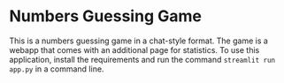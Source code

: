 # Numbers Guessing Game
This is a numbers guessing game in a chat-style format. The game is a webapp that comes with an additional page for statistics. To use this application, install the requirements and run the command ```streamlit run app.py``` in a command line.

